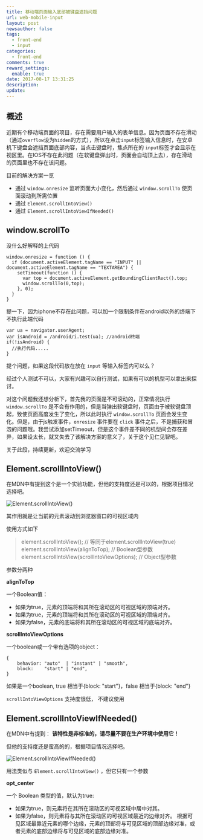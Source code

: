 ```yaml
---
title: 移动端页面输入底部被键盘遮挡问题
url: web-mobile-input
layout: post
newsauthor: false
tags:
  - front-end
  - input
categories:
  - front-end
comments: true
reward_settings:
  enable: true
date: 2017-08-17 13:31:25
description:
update:
---
```




## 概述

近期有个移动端页面的项目，存在需要用户输入的表单信息。因为页面不存在滑动（通过`overflow`设为`hidden`的方式），所以在点击`input`标签输入信息时，在安卓机下键盘会遮挡页面底部内容，当点击键盘时，焦点所在的 `input`标签才会显示在视区里。在IOS不存在此问题（在软键盘弹出时，页面会自动顶上去），存在滑动的页面里也不存在该问题。

<!--more-->

目前的解决方案一览

 - 通过 `window.onresize` 监听页面大小变化，然后通过 `window.scrollTo` 使页面滚动到所需位置
 - 通过 `Element.scrollIntoView()`
 - 通过 `Element.scrollIntoViewIfNeeded()`

## window.scrollTo

没什么好解释的上代码

```stylus?linenums
window.onresize = function () {
  if (document.activeElement.tagName == "INPUT" || document.activeElement.tagName == "TEXTAREA") {
    setTimeout(function () {
      var top = document.activeElement.getBoundingClientRect().top;
      window.scrollTo(0,top);
    }, 0);
  }
}
```

提一下，因为iphone不存在此问题，可以加一个限制条件在android以外的终端下不执行此端代码

```stylus?linenums
var ua = navigator.userAgent;
var isAndroid = /android/i.test(ua); //android终端
if(!isAndroid) {
  //执行代码.....
}
```

提个问题，如果这段代码放在放在 `input` 等输入标签内可以么？

经过个人测试不可以，大家有兴趣可以自行测试，如果有可以的机型可以拿出来探讨。

对这个问题我还想分析下，首先我的页面是不可滚动的，正常情况执行 `window.scrollTo` 是不会有作用的，但是当弹出软键盘时，页面由于被软键盘顶起，致使页面高度发生了变化，所以此时执行 `window.scrollTo` 页面会发生变化。但是，由于js触发事件，`onresize` 事件要在 `click` 事件之后，不是捕获和冒泡的问题哦。我尝试添加setTimeout，但是这个事件差不同的机型间会存在差异，如果设太长，就又失去了该解决方案的意义了，关于这个见仁见智吧。

关于此段，持续更新，欢迎交流学习


## Element.scrollIntoView()

在MDN中有提到这个是一个实验功能，但他的支持度还是可以的，根据项目情况选择吧。

![Element.scrollIntoView()][1]

其作用就是让当前的元素滚动到浏览器窗口的可视区域内

使用方式如下

> element.scrollIntoView(); // 等同于element.scrollIntoView(true) 
> element.scrollIntoView(alignToTop); // Boolean型参数 
> element.scrollIntoView(scrollIntoViewOptions); // Object型参数

参数分两种

**alignToTop**

一个Boolean值：

 + 如果为true，元素的顶端将和其所在滚动区的可视区域的顶端对齐。
 +  如果为true，元素的顶端将和其所在滚动区的可视区域的顶端对齐。
 +  如果为false，元素的底端将和其所在滚动区的可视区域的底端对齐。


**scrollIntoViewOptions**

一个boolean或一个带有选项的object：

```stylus?linenums
{
    behavior: "auto"  | "instant" | "smooth",
    block:    "start" | "end",
}
```
如果是一个boolean, true 相当于{block: "start"}，false 相当于{block: "end"}

`scrollIntoViewOptions` 支持度很低， 不建议使用

## Element.scrollIntoViewIfNeeded()

在MDN中有提到：
**该特性是非标准的，请尽量不要在生产环境中使用它！**

但他的支持度还是蛮高的的，根据项目情况选择吧。

![Element.scrollIntoViewIfNeeded()][2]

用法类似与 `Element.scrollIntoView()` ，但它只有一个参数

**opt_center**

一个 Boolean 类型的值，默认为true:

 + 如果为true，则元素将在其所在滚动区的可视区域中居中对其。
 + 如果为false，则元素将与其所在滚动区的可视区域最近的边缘对齐。 根据可见区域最靠近元素的哪个边缘，元素的顶部将与可见区域的顶部边缘对准，或者元素的底部边缘将与可见区域的底部边缘对准。

  [1]: ./images/1502963892764.jpg
  [2]: ./images/1502964532905.jpg